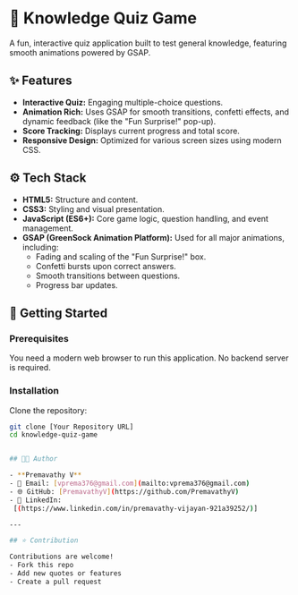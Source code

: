 # 🦁 Knowledge Quiz Game

A fun, interactive quiz application built to test general knowledge, featuring smooth animations powered by GSAP.

## ✨ Features

- **Interactive Quiz:** Engaging multiple-choice questions.
- **Animation Rich:** Uses GSAP for smooth transitions, confetti effects, and dynamic feedback (like the "Fun Surprise!" pop-up).
- **Score Tracking:** Displays current progress and total score.
- **Responsive Design:** Optimized for various screen sizes using modern CSS.

## ⚙️ Tech Stack

- **HTML5:** Structure and content.
- **CSS3:** Styling and visual presentation.
- **JavaScript (ES6+):** Core game logic, question handling, and event management.
- **GSAP (GreenSock Animation Platform):** Used for all major animations, including:
  - Fading and scaling of the "Fun Surprise!" box.
  - Confetti bursts upon correct answers.
  - Smooth transitions between questions.
  - Progress bar updates.

## 🚀 Getting Started

### Prerequisites
You need a modern web browser to run this application. No backend server is required.

### Installation
Clone the repository:

```bash
git clone [Your Repository URL]
cd knowledge-quiz-game


## 👩‍💻 Author

- **Premavathy V**  
- 📧 Email: [vprema376@gmail.com](mailto:vprema376@gmail.com)  
- 🌐 GitHub: [PremavathyV](https://github.com/PremavathyV)  
- 💼 LinkedIn:
 [(https://www.linkedin.com/in/premavathy-vijayan-921a39252/)]

---

## ⭐ Contribution

Contributions are welcome!  
- Fork this repo  
- Add new quotes or features  
- Create a pull request  
